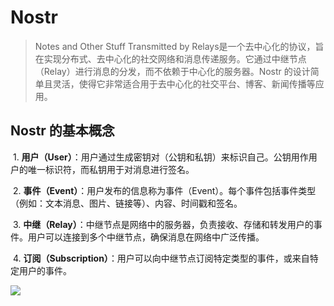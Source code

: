 # Nostr 

> Notes and Other Stuff Transmitted by Relays是一个去中心化的协议，旨在实现分布式、去中心化的社交网络和消息传递服务。它通过中继节点（Relay）进行消息的分发，而不依赖于中心化的服务器。Nostr 的设计简单且灵活，使得它非常适合用于去中心化的社交平台、博客、新闻传播等应用。



## **Nostr 的基本概念**

​	1.	**用户（User）**：用户通过生成密钥对（公钥和私钥）来标识自己。公钥用作用户的唯一标识符，而私钥用于对消息进行签名。

​	2.	**事件（Event）**：用户发布的信息称为事件（Event）。每个事件包括事件类型（例如：文本消息、图片、链接等）、内容、时间戳和签名。

​	3.	**中继（Relay）**：中继节点是网络中的服务器，负责接收、存储和转发用户的事件。用户可以连接到多个中继节点，确保消息在网络中广泛传播。

​	4.	**订阅（Subscription）**：用户可以向中继节点订阅特定类型的事件，或来自特定用户的事件。

![](/Users/zhangyy/8lab/github/docs/images/nostr-relay.png)

